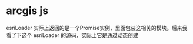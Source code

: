 # arcgis js
esriLoader 实际上返回的是一个Promise实例，里面包装这相关的模块。后来我看了下这个 esriLoader 的源码，实际上它是通过动态创建<script>标签加载 arcgis 框架，然后再去通过require(['mduleA', 'moduleB'])去加载相关模块，
最后Promise.resolve([])出来。

redux来保存map实例
